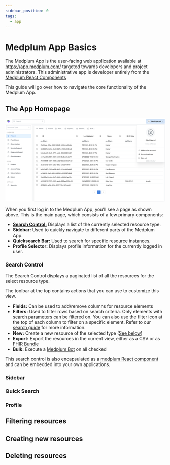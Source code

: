 ```yaml
---
sidebar_position: 0
tags:
  - app
---
```


# Medplum App Basics

The Medplum App is the user-facing web application available at <https://app.medplum.com/> targeted towards developers and project administrators. This administrative app is developer entirely from the [Medplum React Components](/docs/ui-components)

This guide will go over how to navigate the core functionality of the Medplum App.

## The App Homepage

![App Homepage](./app-homepage.png)

When you first log in to the Medplum App, you'll see a page as shown above. This is the main page, which consists of a few primary components:

- **[Search Control:](#search-control)** Displays a list of the currently selected resource type.
- **Sidebar:** Used to quickly navigate to different parts of the Medplum App.
- **Quicksearch Bar:** Used to search for specific resource instances.
- **Profile Selector:** Displays profile information for the currently logged in user.

### Search Control

The Search Control displays a paginated list of all the resources for the select resource type.

The toolbar at the top contains actions that you can use to customize this view.

- **Fields:** Can be used to add/remove columns for resource elements
- **Filters:** Used to filter rows based on search criteria. Only elements with [search parameters](/docs/search/basic-search#search-parameters) can be filtered on. You can also use the filter icon at the top of each column to filter on a specific element. Refer to our [search guide](/docs/search/basic-search) for more information.
- **New:** Create a new resource of the selected type ([See below](#creating-new-resources))
- **Export:** Export the resources in the current view, either as a CSV or as [FHIR Bundle](/docs/api/fhir/resources/bundle)
- **Bulk:** Execute a [Medplum Bot](/docs/bots) on all checked

This search control is also encapsulated as a [medplum React component](https://storybook.medplum.com/?path=/story/medplum-searchcontrol--checkboxes) and can be embedded into your own applications.

### Sidebar

### Quick Search

### Profile

## Filtering resources

## Creating new resources

## Deleting resources
